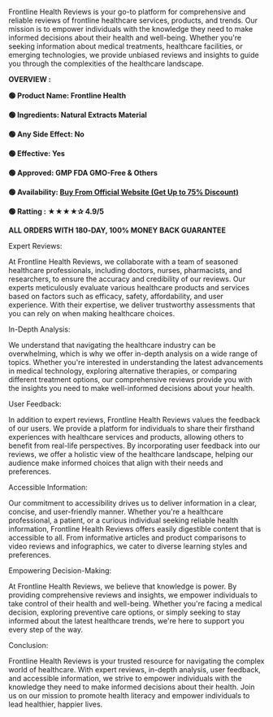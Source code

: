 <span style="font-weight: 400;">Frontline Health Reviews is your go-to platform for comprehensive and reliable reviews of frontline healthcare services, products, and trends. Our mission is to empower individuals with the knowledge they need to make informed decisions about their health and well-being. Whether you're seeking information about medical treatments, healthcare facilities, or emerging technologies, we provide unbiased reviews and insights to guide you through the complexities of the healthcare landscape.</span>

<b>OVERVIEW :</b>

<b>🟢 Product Name: Frontline Health</b>

<b>🟢 Ingredients: Natural Extracts Material</b>

<b>🟢 Any Side Effect: No</b>

<b>🟢 Effective: Yes</b>

<b>🟢 Approved: GMP FDA GMO-Free &amp; Others</b>

<b>🟢 Availability: </b><a href="https://cutt.ly/Kw3nC17i"><b>Buy From Official Website (Get Up to 75% Discount)</b></a>

<b>🟢 Ratting : ★★★★✰ 4.9/5</b>

<b>ALL ORDERS WITH 180‑DAY, 100% MONEY BACK GUARANTEE</b>

<span style="font-weight: 400;">Expert Reviews:</span>

<span style="font-weight: 400;">At Frontline Health Reviews, we collaborate with a team of seasoned healthcare professionals, including doctors, nurses, pharmacists, and researchers, to ensure the accuracy and credibility of our reviews. Our experts meticulously evaluate various healthcare products and services based on factors such as efficacy, safety, affordability, and user experience. With their expertise, we deliver trustworthy assessments that you can rely on when making healthcare choices.</span>

<span style="font-weight: 400;">In-Depth Analysis:</span>

<span style="font-weight: 400;">We understand that navigating the healthcare industry can be overwhelming, which is why we offer in-depth analysis on a wide range of topics. Whether you're interested in understanding the latest advancements in medical technology, exploring alternative therapies, or comparing different treatment options, our comprehensive reviews provide you with the insights you need to make well-informed decisions about your health.</span>

<span style="font-weight: 400;">User Feedback:</span>

<span style="font-weight: 400;">In addition to expert reviews, Frontline Health Reviews values the feedback of our users. We provide a platform for individuals to share their firsthand experiences with healthcare services and products, allowing others to benefit from real-life perspectives. By incorporating user feedback into our reviews, we offer a holistic view of the healthcare landscape, helping our audience make informed choices that align with their needs and preferences.</span>

<span style="font-weight: 400;">Accessible Information:</span>

<span style="font-weight: 400;">Our commitment to accessibility drives us to deliver information in a clear, concise, and user-friendly manner. Whether you're a healthcare professional, a patient, or a curious individual seeking reliable health information, Frontline Health Reviews offers easily digestible content that is accessible to all. From informative articles and product comparisons to video reviews and infographics, we cater to diverse learning styles and preferences.</span>

<span style="font-weight: 400;">Empowering Decision-Making:</span>

<span style="font-weight: 400;">At Frontline Health Reviews, we believe that knowledge is power. By providing comprehensive reviews and insights, we empower individuals to take control of their health and well-being. Whether you're facing a medical decision, exploring preventive care options, or simply seeking to stay informed about the latest healthcare trends, we're here to support you every step of the way.</span>

<span style="font-weight: 400;">Conclusion:</span>

<span style="font-weight: 400;">Frontline Health Reviews is your trusted resource for navigating the complex world of healthcare. With expert reviews, in-depth analysis, user feedback, and accessible information, we strive to empower individuals with the knowledge they need to make informed decisions about their health. Join us on our mission to promote health literacy and empower individuals to lead healthier, happier lives.</span>

&nbsp;

